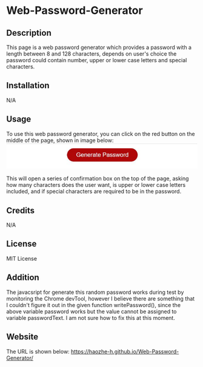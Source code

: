 # Web-Password-Generator

## Description

This page is a web password generator which provides a password with a length between 8 and 128 characters, depends on user's choice the password could contain number, upper or lower case letters and special characters.

## Installation

N/A

## Usage

To use this web password generator, you can click on the red button on the middle of the page, shown in image below:![generate button](assets/images/generate.JPG)

This will open a series of confirmation box on the top of the page, asking how many characters does the user want, is upper or lower case letters included, and if special characters are required to be in the password.

## Credits

N/A

## License

MIT License

## Addition

The javacsript for generate this random password works during test by monitoring the Chrome devTool, however I believe there are something that I couldn't figure it out in the given function writePassword(), since the above variable password works but the value cannot be assigned to variable passwordText. I am not sure how to fix this at this moment.

## Website
The URL is shown below:
https://haozhe-h.github.io/Web-Password-Generator/
